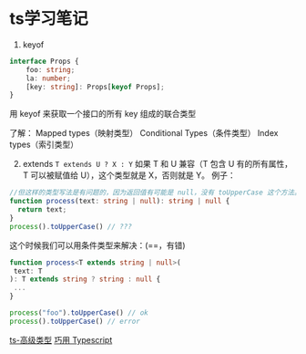 # ts学习笔记
1. keyof

```ts
interface Props {
    foo: string;
    la: number;
    [key: string]: Props[keyof Props];
}
```
用 keyof 来获取一个接口的所有 key 组成的联合类型

了解：
    Mapped types（映射类型）
    Conditional Types（条件类型）
    Index types（索引类型）

2. extends
```T extends U ? X : Y```
如果 T 和 U 兼容（T 包含 U 有的所有属性，T 可以被赋值给 U），这个类型就是 X，否则就是 Y。
例子：
```ts
//但这样的类型写法是有问题的，因为返回值有可能是 null，没有 toUpperCase 这个方法。
function process(text: string | null): string | null {
  return text;
}
process().toUpperCase() // ???
```
这个时候我们可以用条件类型来解决：(==，有错)
```ts
function process<T extends string | null>(
 text: T
): T extends string ? string : null {
 ...
}

process("foo").toUpperCase() // ok
process().toUpperCase() // error
```




[ts-高级类型](https://www.tslang.cn/docs/handbook/advanced-types.html)
[巧用 Typescript](https://zhuanlan.zhihu.com/p/39620591)
